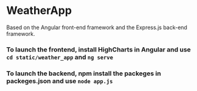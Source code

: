 # WeatherApp

Based on the Angular front-end framework and the Express.js back-end framework.

### To launch the frontend, install HighCharts in Angular and use `cd static/weather_app` and `ng serve`

### To launch the backend, npm install the packeges in packeges.json and use `node app.js`
